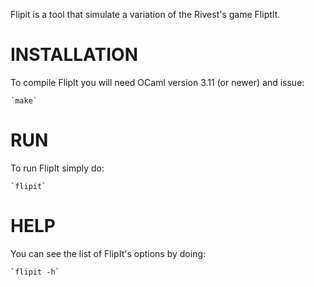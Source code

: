 Flipit is a tool that simulate a variation of the Rivest's game FliptIt.

INSTALLATION
============
To compile FlipIt you will need OCaml version 3.11 (or newer) and issue:

	`make`


RUN
============
To run FlipIt simply do:

	`flipit`


HELP
============
You can see the list of FlipIt's options by doing:

    `flipit -h`
